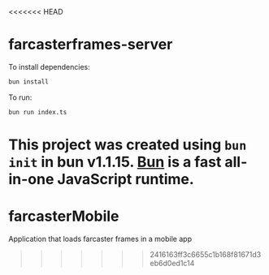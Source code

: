 <<<<<<< HEAD
# farcasterframes-server

To install dependencies:

```bash
bun install
```

To run:

```bash
bun run index.ts
```

This project was created using `bun init` in bun v1.1.15. [Bun](https://bun.sh) is a fast all-in-one JavaScript runtime.
=======
# farcasterMobile
Application that loads farcaster frames in a mobile app
>>>>>>> 2416163ff3c6655c1b168f81671d3eb6d0ed1c14

